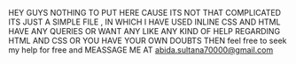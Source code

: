 HEY GUYS NOTHING TO PUT HERE CAUSE ITS NOT THAT COMPLICATED ITS JUST A SIMPLE FILE , 
IN WHICH I HAVE USED INLINE CSS AND HTML HAVE ANY QUERIES OR WANT ANY LIKE ANY KIND OF HELP REGARDING HTML AND CSS OR YOU HAVE YOUR OWN DOUBTS THEN feel free to seek my help for free and  MEASSAGE ME AT
abida.sultana70000@gmail.com
